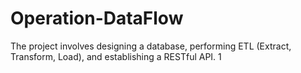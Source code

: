 # Operation-DataFlow
The project involves designing a database, performing ETL (Extract, Transform, Load), and establishing a RESTful API.
1
